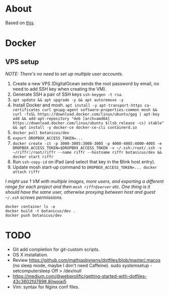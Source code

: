 # About

Based on [this](https://developer.atlassian.com/blog/2016/02/best-way-to-store-dotfiles-git-bare-repo/).

# Docker

## VPS setup

_NOTE: There's no need to set up multiple user accounts._

1. Create a new VPS (DigitalOcean sends the root password by email, no need to add SSH key when creating the VM).
2. Generate SSH a pair of SSH keys `ssh-keygen -t rsa`.
3. `apt update && apt upgrade -y && apt autoremove -y`
4. Install Docker and mosh.
`apt install -y apt-transport-https ca-certificates curl gnupg-agent software-properties-common mosh && curl -fsSL https://download.docker.com/linux/ubuntu/gpg | apt-key add && add-apt-repository "deb [arch=amd64] https://download.docker.com/linux/ubuntu $(lsb_release -cs) stable" && apt install -y docker-ce docker-ce-cli containerd.io`
5. `docker pull botanicus/dev`
6. `export DROPBOX_ACCESS_TOKEN=...`
6. `docker create -it -p 3000-3005:3000-3005 -p 4000-4005:4000-4005 -e DROPBOX_ACCESS_TOKEN=$DROPBOX_ACCESS_TOKEN -v ~/.ssh:/root/.ssh -v ~/riffr:/root/riffr --name riffr --hostname riffr botanicus/dev && docker start riffr`
7. Run `ssh-copy-id` on iPad (and select that key in the Blink host entry).
8. Update mosh start-up command to `DROPBOX_ACCESS_TOKEN=... docker attach riffr`

_I might use 1 VM with multiple images, more users, and exporting a different range for each project and then `mosh riffr@server` etc. One thing is it should have the same user, otherwise proxying between host and guest `~/.ssh` screws permissions._

```
docker container ls -a
docker build -t botanicus/dev .
docker push botanicus/dev
```

# TODO

- Git add completion for git-custom scripts.
- OS X installation.
- Review https://github.com/mathiasbynens/dotfiles/blob/master/.macos (no sleep mode, maybe I don't need Caffeine). sudo systemsetup -setcomputersleep Off > /dev/null
- https://medium.com/@webprolific/getting-started-with-dotfiles-43c3602fd789#.8ilwpjaj5
- Vim: syntax for Nginx conf files.
